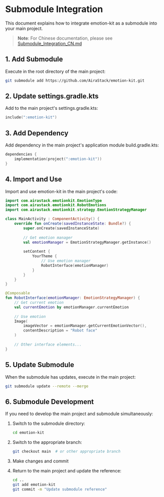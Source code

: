 # Submodule Integration

This document explains how to integrate emotion-kit as a submodule into your main project. 
> **Note**: For Chinese documentation, please see [Submodule_Integration_CN.md](Submodule_Integration_CN.md)

## 1. Add Submodule

Execute in the root directory of the main project:

```bash
git submodule add https://github.com/AiraStack/emotion-kit.git
```

## 2. Update settings.gradle.kts

Add to the main project's settings.gradle.kts:

```kotlin
include(":emotion-kit")
```

## 3. Add Dependency

Add dependency in the main project's application module build.gradle.kts:

```kotlin
dependencies {
    implementation(project(":emotion-kit"))
}
```

## 4. Import and Use

Import and use emotion-kit in the main project's code:

```kotlin
import com.airastack.emotionkit.EmotionType
import com.airastack.emotionkit.RobotEmotions
import com.airastack.emotionkit.strategy.EmotionStrategyManager

class MainActivity : ComponentActivity() {
    override fun onCreate(savedInstanceState: Bundle?) {
        super.onCreate(savedInstanceState)
        
        // Get emotion manager
        val emotionManager = EmotionStrategyManager.getInstance()
        
        setContent {
            YourTheme {
                // Use emotion manager
                RobotInterface(emotionManager)
            }
        }
    }
}

@Composable
fun RobotInterface(emotionManager: EmotionStrategyManager) {
    // Get current emotion
    val currentEmotion by emotionManager.currentEmotion
    
    // Use emotion
    Image(
        imageVector = emotionManager.getCurrentEmotionVector(),
        contentDescription = "Robot face"
    )
    
    // Other interface elements...
}
```

## 5. Update Submodule

When the submodule has updates, execute in the main project:

```bash
git submodule update --remote --merge
```

## 6. Submodule Development

If you need to develop the main project and submodule simultaneously:

1. Switch to the submodule directory:
   ```bash
   cd emotion-kit
   ```

2. Switch to the appropriate branch:
   ```bash
   git checkout main  # or other appropriate branch
   ```

3. Make changes and commit

4. Return to the main project and update the reference:
   ```bash
   cd ..
   git add emotion-kit
   git commit -m "Update submodule reference"
   ```
